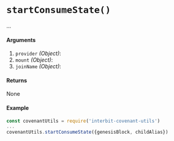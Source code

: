 # `startConsumeState()`

...

#### Arguments

1. `provider` *(Object)*:
2. `mount` *(Object)*:
3. `joinName` *(Object)*:


#### Returns

None


#### Example

```js
const covenantUtils = require('interbit-covenant-utils')
...
covenantUtils.startConsumeState({genesisBlock, childAlias})
```

